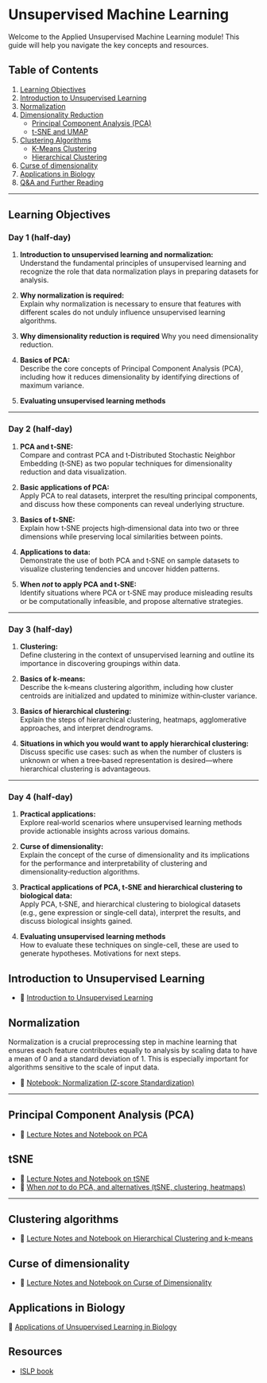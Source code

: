 # Unsupervised Machine Learning

Welcome to the Applied Unsupervised Machine Learning module! This guide will help you navigate the key concepts and resources.

## Table of Contents

1. [Learning Objectives](#learning-objectives)
2. [Introduction to Unsupervised Learning](#introduction-to-unsupervised-learning)
3. [Normalization](#normalization)
4. [Dimensionality Reduction](#dimensionality-reduction)
    - [Principal Component Analysis (PCA)](#principal-component-analysis-pca)
    - [t-SNE and UMAP](#t-sne-and-umap)
5. [Clustering Algorithms](#clustering-algorithms)
    - [K-Means Clustering](#k-means-clustering)
    - [Hierarchical Clustering](#hierarchical-clustering)
6. [Curse of dimensionality](#curse-of-dimensionality) 
7. [Applications in Biology](#applications-in-biology)
8. [Q&A and Further Reading](#qa-and-further-reading)

---

## Learning Objectives

### Day 1 (half‑day)
1. **Introduction to unsupervised learning and normalization:**  
   Understand the fundamental principles of unsupervised learning and recognize the role that data normalization plays in preparing datasets for analysis.

2. **Why normalization is required:**  
   Explain why normalization is necessary to ensure that features with different scales do not unduly influence unsupervised learning algorithms.

3. **Why dimensionality reduction is required**
   Why you need dimensionality reduction. 


4. **Basics of PCA:**  
   Describe the core concepts of Principal Component Analysis (PCA), including how it reduces dimensionality by identifying directions of maximum variance.

5. **Evaluating unsupervised learning methods**
   

---

### Day 2 (half‑day)
1. **PCA and t‑SNE:**  
   Compare and contrast PCA and t‑Distributed Stochastic Neighbor Embedding (t‑SNE) as two popular techniques for dimensionality reduction and data visualization.

2. **Basic applications of PCA:**  
   Apply PCA to real datasets, interpret the resulting principal components, and discuss how these components can reveal underlying structure.

3. **Basics of t‑SNE:**  
   Explain how t‑SNE projects high‑dimensional data into two or three dimensions while preserving local similarities between points.

4. **Applications to data:**  
   Demonstrate the use of both PCA and t‑SNE on sample datasets to visualize clustering tendencies and uncover hidden patterns.

5. **When *not* to apply PCA and t‑SNE:**  
   Identify situations where PCA or t‑SNE may produce misleading results or be computationally infeasible, and propose alternative strategies.

---

### Day 3 (half‑day)
1. **Clustering:**  
   Define clustering in the context of unsupervised learning and outline its importance in discovering groupings within data.

2. **Basics of k‑means:**  
   Describe the k‑means clustering algorithm, including how cluster centroids are initialized and updated to minimize within‑cluster variance.

3. **Basics of hierarchical clustering:**  
   Explain the steps of hierarchical clustering, heatmaps, agglomerative approaches, and interpret dendrograms.

4. **Situations in which you would want to apply hierarchical clustering:**  
   Discuss specific use cases: such as when the number of clusters is unknown or when a tree‑based representation is desired—where hierarchical clustering is advantageous.

---

### Day 4 (half‑day)
1. **Practical applications:**  
   Explore real‑world scenarios where unsupervised learning methods provide actionable insights across various domains.

2. **Curse of dimensionality:**  
   Explain the concept of the curse of dimensionality and its implications for the performance and interpretability of clustering and dimensionality‑reduction algorithms.

3. **Practical applications of PCA, t‑SNE and hierarchical clustering to biological data:**  
   Apply PCA, t‑SNE, and hierarchical clustering to biological datasets (e.g., gene expression or single‑cell data), interpret the results, and discuss biological insights gained.

4. **Evaluating unsupervised learning methods**   
   How to evaluate these techniques on single-cell, these are used to generate hypotheses. Motivations for next steps.



## Introduction to Unsupervised Learning


- 📓 [Introduction to Unsupervised Learning](https://github.com/neelsoumya/python_machine_learning/blob/main/intro_unsupervised.md)


## Normalization

Normalization is a crucial preprocessing step in machine learning that ensures each feature contributes equally to analysis by scaling data to have a mean of 0 and a standard deviation of 1. This is especially important for algorithms sensitive to the scale of input data.

- 📓 [Notebook: Normalization (Z-score Standardization)](https://github.com/neelsoumya/python_machine_learning/blob/main/normalising_data.ipynb)

---



## Principal Component Analysis (PCA)

- 📓 [Lecture Notes and Notebook on PCA](https://github.com/neelsoumya/python_machine_learning/blob/main/pca_notes.ipynb)


## tSNE

- 📓 [Lecture Notes and Notebook on tSNE](https://github.com/neelsoumya/python_machine_learning/blob/main/tsne_simple.ipynb)
- 📓 [When *not* to do PCA, and alternatives (tSNE, clustering, heatmaps)](https://github.com/neelsoumya/python_machine_learning/blob/main/pca_when_not_to_do.ipynb)

---

## Clustering algorithms

- 📓 [Lecture Notes and Notebook on Hierarchical Clustering and k-means](https://github.com/neelsoumya/python_machine_learning/blob/main/clustering.md)



## Curse of dimensionality

- 📓 [Lecture Notes and Notebook on Curse of Dimensionality](https://github.com/neelsoumya/python_machine_learning/blob/main/curse_dimensionality.md)


## Applications in Biology

📓 [Applications of Unsupervised Learning in Biology](https://github.com/neelsoumya/python_machine_learning/blob/main/applications_unsupervised.md
)


## Resources

- [ISLP book](https://www.statlearning.com/)
